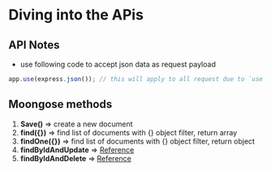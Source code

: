 # Diving into the APis

## API Notes

- use following code to accept json data as request payload

```js
app.use(express.json()); // this will apply to all request due to `use`
```

## Moongose methods

1. **Save()** => create a new document
2. **find({})** => find list of documents with {} object filter, return array
3. **findOne({})** => find list of documents with {} object filter, return object
4. **findByIdAndUpdate** => [Reference](<https://mongoosejs.com/docs/api/model.html#Model.findByIdAndUpdate()>)
5. **findByIdAndDelete** => [Reference](<https://mongoosejs.com/docs/api/model.html#Model.findByIdAndDelete()>)
